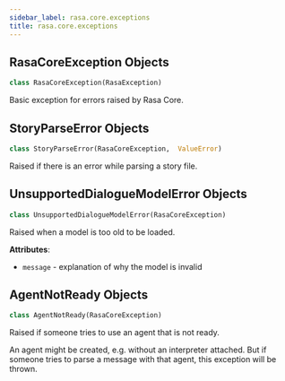 ```yaml
---
sidebar_label: rasa.core.exceptions
title: rasa.core.exceptions
---
```


## RasaCoreException Objects

```python
class RasaCoreException(RasaException)
```

Basic exception for errors raised by Rasa Core.

## StoryParseError Objects

```python
class StoryParseError(RasaCoreException,  ValueError)
```

Raised if there is an error while parsing a story file.

## UnsupportedDialogueModelError Objects

```python
class UnsupportedDialogueModelError(RasaCoreException)
```

Raised when a model is too old to be loaded.

**Attributes**:

- `message` - explanation of why the model is invalid

## AgentNotReady Objects

```python
class AgentNotReady(RasaCoreException)
```

Raised if someone tries to use an agent that is not ready.

An agent might be created, e.g. without an interpreter attached. But
if someone tries to parse a message with that agent, this exception
will be thrown.

